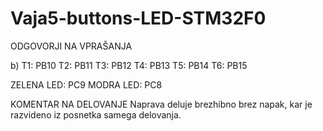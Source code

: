 # Vaja5-buttons-LED-STM32F0

ODGOVORJI NA VPRAŠANJA

b)  T1: PB10
    T2: PB11
    T3: PB12
    T4: PB13
    T5: PB14
    T6: PB15
   
ZELENA LED: PC9
MODRA LED: PC8


KOMENTAR NA DELOVANJE
Naprava deluje brezhibno brez napak, kar je razvideno iz posnetka samega delovanja.
